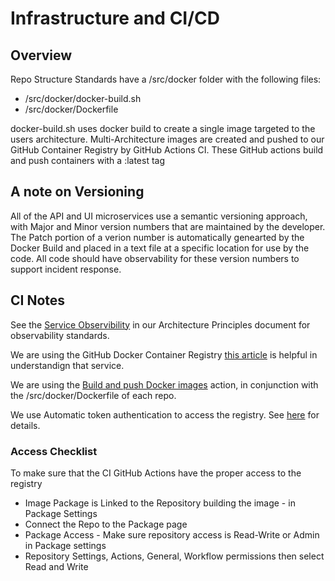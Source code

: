 # Infrastructure and CI/CD

## Overview 

Repo Structure Standards have a /src/docker folder with the following files:

- /src/docker/docker-build.sh
- /src/docker/Dockerfile

docker-build.sh uses docker build to create a single image targeted to the users architecture. Multi-Architecture images are created and pushed to our GitHub Container Registry by GitHub Actions CI.
These GitHub actions build and push containers with a :latest tag

## A note on Versioning

All of the API and UI microservices use a semantic versioning approach, with Major and Minor version numbers that are maintained by the developer. The Patch portion of a verion number is automatically genearted by the Docker Build and placed in a text file at a specific location for use by the code. All code should have observability for these version numbers to support incident response.

## CI Notes

See the [Service Observibility](./PRINCIPLES.md#service-observability) in our Architecture Principles document for observability standards.

We are using the GitHub Docker Container Registry [this article](https://docs.github.com/en/packages/working-with-a-github-packages-registry/working-with-the-container-registry) is helpful in understandign that service.

We are using the [Build and push Docker images](https://github.com/marketplace/actions/build-and-push-docker-images) action, in conjunction with the /src/docker/Dockerfile of each repo.

We use Automatic token authentication to access the registry. See [here](https://docs.github.com/en/actions/security-guides/automatic-token-authentication#using-the-github_token-in-a-workflow) for details.

### Access Checklist

To make sure that the CI GitHub Actions have the proper access to the registry

- Image Package is Linked to the Repository building the image - in Package Settings
- Connect the Repo to the Package page
- Package Access - Make sure repository access is Read-Write or Admin in Package settings
- Repository Settings, Actions, General, Workflow permissions then select Read and Write
